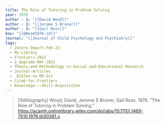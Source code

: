 ```yaml
---
title: The Role of Tutoring in Problem Solving
year: 1976
author - 1: "[[David Wood]]"
author - 2: "[[Jerome S Bruner]]"
author - 3: "[[Gail Ross]]"
key: "[[@Wood1976-cd]]"
journal: "[[Journal of Child Psychology and Psychiatry]]"
tags:
  - Zotero-Import-Feb-22
  - My-Library
  - Frontiers-2022
  - 2_Upgrade-MAY-2023
  - Theory-and-Methodology-in-Social-and-Educational-Research
  - Journal-Articles
  - _BibTex-to-MD-Git
  - Cited-for-Frontiers
  - Knowledge---Skill-Acquisition
---
```


> [!bibliography]
> Wood, David, Jerome S Bruner, Gail Ross. 1976. “The Role of Tutoring in Problem Solving.” . https://acamh.onlinelibrary.wiley.com/doi/abs/10.1111/j.1469-7610.1976.tb00381.x